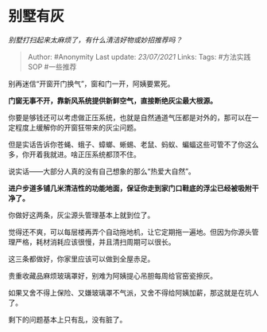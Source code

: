 # 别墅有灰
*别墅打扫起来太麻烦了，有什么清洁好物或妙招推荐吗？*

> Author: #Anonymity
> Last update: *23/07/2021*
> Links:
> Tags: #方法实践SOP  #一些推荐

别再迷信“开窗开门换气”，窗和门一开，阿姨要累死。

**门窗无事不开，靠新风系统提供新鲜空气，直接断绝灰尘最大根源。**

你要是够钱还可以考虑做正压系统，也就是自然通道气压都是对外的，那可以在一定程度上缓解你的开窗狂带来的灰尘问题。

但是实话告诉你苍蝇、蛾子、蟑螂、蜥蜴、老鼠、蚂蚁、蝙蝠这些可管不了你这么多，你开着我就进。啥正压系统都顶不住。

说实话——大部分人真的没有自己想象的那么“热爱大自然”。

**进户步道多铺几米清洁性的功能地面，保证你走到家门口鞋底的浮尘已经被吸附干净了。**

你做好这两条，灰尘源头管理基本上就到位了。

觉得还不爽，可以每层楼再弄个自动拖地机，让它定期拖一遍地。但因为你源头管理严格，耗材消耗应该很慢，并且清扫周期可以很长。

这三条都做好，你家里应该可以做到全屋赤足。

贵重收藏品麻烦玻璃罩好，别难为阿姨提心吊胆每周给官窑瓷擦灰。

如果又舍不得上保险、又嫌玻璃罩不气派，又舍不得给阿姨加薪，那这就是在坑人了。

剩下的问题基本上只有乱，没有脏了。
